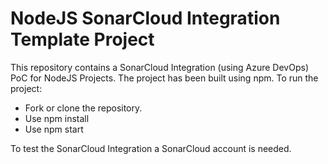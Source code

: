 # NodeJS SonarCloud Integration Template Project

This repository contains a SonarCloud Integration (using Azure DevOps) PoC for NodeJS Projects. The project has been built using npm. 
To run the project: 
- Fork or clone the repository.
- Use npm install
- Use npm start

To test the SonarCloud Integration a SonarCloud account is needed.

